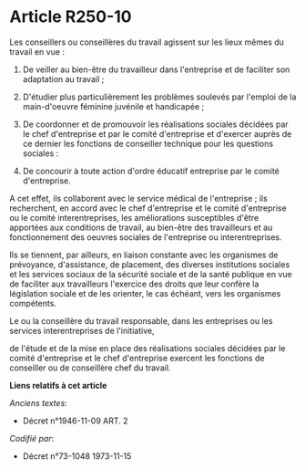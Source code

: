 # Article R250-10

Les conseillers ou conseillères du travail agissent sur les lieux mêmes du travail en vue :

1. De veiller au bien-être du travailleur dans l'entreprise et de faciliter son adaptation au travail ;

2. D'étudier plus particulièrement les problèmes soulevés par l'emploi de la main-d'oeuvre féminine juvénile et handicapée ;

3. De coordonner et de promouvoir les réalisations sociales décidées par le chef d'entreprise et par le comité d'entreprise
et d'exercer auprès de ce dernier les fonctions de conseiller technique pour les questions sociales :

4. De concourir à toute action d'ordre éducatif entreprise par le comité d'entreprise.

A cet effet, ils collaborent avec le service médical de l'entreprise ; ils recherchent, en accord avec le chef d'entreprise
et le comité d'entreprise ou le comité interentreprises, les améliorations susceptibles d'être apportées aux conditions de
travail, au bien-être des travailleurs et au fonctionnement des oeuvres sociales de l'entreprise ou interentreprises.

Ils se tiennent, par ailleurs, en liaison constante avec les organismes de prévoyance, d'assistance, de placement, des
diverses institutions sociales et les services sociaux de la sécurité sociale et de la santé publique en vue de faciliter aux
travailleurs l'exercice des droits que leur confère la législation sociale et de les orienter, le cas échéant, vers les
organismes compétents.

Le ou la conseillère du travail responsable, dans les entreprises ou les services interentreprises de l'initiative,

de l'étude et de la mise en place des réalisations sociales décidées par le comité d'entreprise et le chef d'entreprise
exercent les fonctions de conseiller ou de conseillère chef du travail.

**Liens relatifs à cet article**

_Anciens textes_:

  - Décret n°1946-11-09 ART. 2

_Codifié par_:

  - Décret n°73-1048 1973-11-15
